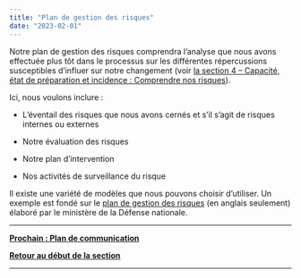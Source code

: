 ```yaml
---
title: "Plan de gestion des risques"
date: "2023-02-01"
---
```


Notre plan de gestion des risques comprendra l’analyse que nous avons effectuée plus tôt dans le processus sur les différentes répercussions susceptibles d’influer sur notre changement (voir [la section 4 – Capacité, état de préparation et incidence : Comprendre nos risques](https://articles.alpha.canada.ca/framework-for-leading-change/fr/comprendre-nos-risques/)).

Ici, nous voulons inclure :

- L’éventail des risques que nous avons cernés et s’il s’agit de risques internes ou externes

- Notre évaluation des risques

- Notre plan d’intervention

- Nos activités de surveillance du risque

Il existe une variété de modèles que nous pouvons choisir d’utiliser. Un exemple est fondé sur le [plan de gestion des risques](https://articles.alpha.canada.ca/uploads/sites/46/2022/11/Risk-plan-template.doc) (en anglais seulement) élaboré par le ministère de la Défense nationale.

* * *

[****Prochain : Plan de communication****](https://articles.alpha.canada.ca/framework-for-leading-change/fr/plan-de-communication/)

[**Retour au début de la section**](https://articles.alpha.canada.ca/framework-for-leading-change/fr/elaborer-nos-plans/)

* * *
